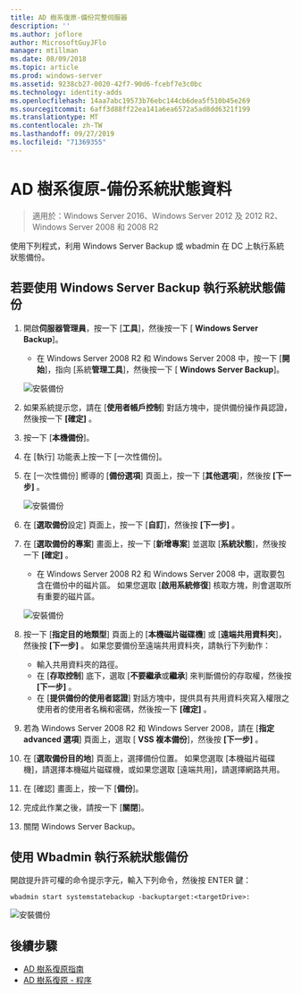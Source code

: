 ```yaml
---
title: AD 樹系復原-備份完整伺服器
description: ''
ms.author: joflore
author: MicrosoftGuyJFlo
manager: mtillman
ms.date: 08/09/2018
ms.topic: article
ms.prod: windows-server
ms.assetid: 9238cb27-0020-42f7-90d6-fcebf7e3c0bc
ms.technology: identity-adds
ms.openlocfilehash: 14aa7abc19573b76ebc144cb6dea5f510b45e269
ms.sourcegitcommit: 6aff3d88ff22ea141a6ea6572a5ad8dd6321f199
ms.translationtype: MT
ms.contentlocale: zh-TW
ms.lasthandoff: 09/27/2019
ms.locfileid: "71369355"
---
```

# <a name="ad-forest-recovery---backing-up-the-system-state-data"></a>AD 樹系復原-備份系統狀態資料  

>適用於：Windows Server 2016、Windows Server 2012 及 2012 R2、Windows Server 2008 和 2008 R2

使用下列程式，利用 Windows Server Backup 或 wbadmin 在 DC 上執行系統狀態備份。  

## <a name="to-perform-a-system-state-backup-using-windows-server-backup"></a>若要使用 Windows Server Backup 執行系統狀態備份

1. 開啟**伺服器管理員**，按一下 [**工具**]，然後按一下 [ **Windows Server Backup**]。
   - 在 Windows Server 2008 R2 和 Windows Server 2008 中，按一下 [**開始**]，指向 [系統**管理工具**]，然後按一下 [ **Windows Server Backup**]。 

   ![安裝備份](media/AD-Forest-Recovery-Backing-up-a-Full-Server/fullbackup1.png)

2. 如果系統提示您，請在 [**使用者帳戶控制**] 對話方塊中，提供備份操作員認證，然後按一下 **[確定]** 。
3. 按一下 [**本機備份**]。
4. 在 [執行] 功能表上按一下 [一次性備份]。
5. 在 [一次性備份] 嚮導的 [**備份選項**] 頁面上，按一下 [**其他選項**]，然後按 **[下一步]** 。

   ![安裝備份](media/AD-Forest-Recovery-Backing-up-a-Full-Server/fullbackup3.png)

6. 在 [**選取備份**設定] 頁面上，按一下 [**自訂**]，然後按 **[下一步]** 。
7. 在 [**選取備份的專案**] 畫面上，按一下 [**新增專案**] 並選取 [**系統狀態**]，然後按一下 **[確定]** 。
   - 在 Windows Server 2008 R2 和 Windows Server 2008 中，選取要包含在備份中的磁片區。 如果您選取 [**啟用系統修復**] 核取方塊，則會選取所有重要的磁片區。 

   ![安裝備份](media/AD-Forest-Recovery-Backing-up-System-State/systemstatebackup.png)  

8. 按一下 [**指定目的地類型**] 頁面上的 [**本機磁片磁碟機**] 或 [**遠端共用資料夾**]，然後按 **[下一步]** 。  如果您要備份至遠端共用資料夾，請執行下列動作：  
   - 輸入共用資料夾的路徑。
   - 在 [**存取控制**] 底下，選取 [**不要繼承**或**繼承**] 來判斷備份的存取權，然後按 **[下一步]** 。  
   - 在 [**提供備份的使用者認證**] 對話方塊中，提供具有共用資料夾寫入權限之使用者的使用者名稱和密碼，然後按一下 **[確定]** 。

9. 若為 Windows Server 2008 R2 和 Windows Server 2008，請在 [**指定 advanced 選項**] 頁面上，選取 [ **VSS 複本備份**]，然後按 **[下一步]** 。
10. 在 [**選取備份目的地**] 頁面上，選擇備份位置。  如果您選取 [本機磁片磁碟機]，請選擇本機磁片磁碟機，或如果您選取 [遠端共用]，請選擇網路共用。
11. 在 [確認] 畫面上，按一下 [**備份**]。
12. 完成此作業之後，請按一下 [**關閉**]。
13. 關閉 Windows Server Backup。

## <a name="to-perform-a-system-state-backup-using-wbadminexe"></a>使用 Wbadmin 執行系統狀態備份

開啟提升許可權的命令提示字元，輸入下列命令，然後按 ENTER 鍵：  
  
   ```
   wbadmin start systemstatebackup -backuptarget:<targetDrive>:
   ```

   ![安裝備份](media/AD-Forest-Recovery-Backing-up-System-State/systemstatebackup2.png)  

## <a name="next-steps"></a>後續步驟

- [AD 樹系復原指南](AD-Forest-Recovery-Guide.md)
- [AD 樹系復原 - 程序](AD-Forest-Recovery-Procedures.md)
